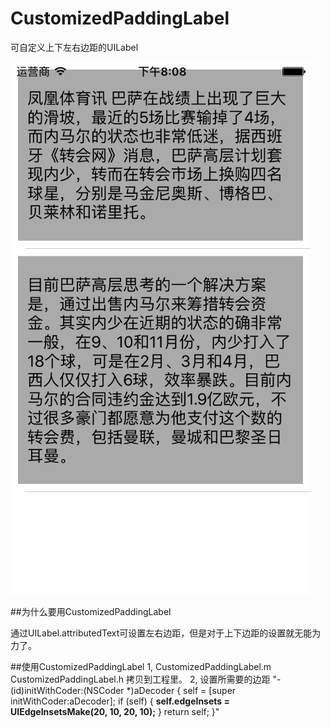 # CustomizedPaddingLabel

可自定义上下左右边距的UILabel

![](https://github.com/smallhorse1987/CustomizedPaddingLabelExample/blob/master/LabelMargin/labelMargin/demo.png)

##为什么要用CustomizedPaddingLabel

通过UILabel.attributedText可设置左右边距，但是对于上下边距的设置就无能为力了。

##使用CustomizedPaddingLabel
1, CustomizedPaddingLabel.m CustomizedPaddingLabel.h 拷贝到工程里。
2, 设置所需要的边距
"- (id)initWithCoder:(NSCoder *)aDecoder
{
    self = [super initWithCoder:aDecoder];
    if (self) {
        **self.edgeInsets = UIEdgeInsetsMake(20, 10, 20, 10);**
    }
    return self;
}"
